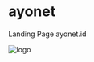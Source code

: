 # ayonet
Landing Page ayonet.id

<img src="https://kopriyanto.github.io/ayonet/image/footer2.jpg" alt="logo">
